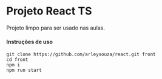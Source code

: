# Projeto React TS

Projeto limpo para ser usado nas aulas.

#### Instruções de uso

```
git clone https://github.com/arleysouza/react.git front
cd front
npm i
npm run start
```
